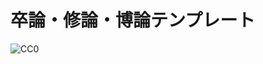# 卒論・修論・博論テンプレート


![CC0](https://github.com/ryuichiueda/thesis_template/blob/master/zero.png "CCO")

